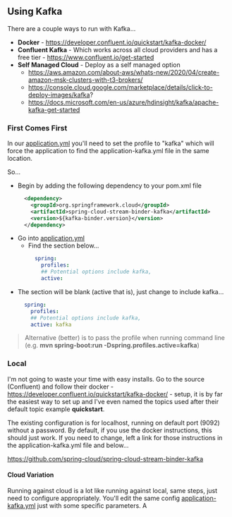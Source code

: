 ## Using Kafka

There are a couple ways to run with Kafka...

* **Docker** - https://developer.confluent.io/quickstart/kafka-docker/
* **Confluent Kafka** - Which works across all cloud providers and has a free tier - https://www.confluent.io/get-started
* **Self Managed Cloud** - Deploy as a self managed option
    * https://aws.amazon.com/about-aws/whats-new/2020/04/create-amazon-msk-clusters-with-t3-brokers/
    * https://console.cloud.google.com/marketplace/details/click-to-deploy-images/kafka?
    * https://docs.microsoft.com/en-us/azure/hdinsight/kafka/apache-kafka-get-started

### First Comes First

In our [application.yml](../src/main/resources/application.yml) you'll need to set the profile to "kafka" 
which will force the application to find the application-kafka.yml file in the same location.

So...

* Begin by adding the following dependency to your pom.xml file
  ```xml
    <dependency>
      <groupId>org.springframework.cloud</groupId>
      <artifactId>spring-cloud-stream-binder-kafka</artifactId>
      <version>${kafka-binder.version}</version>
    </dependency>
  ```
* Go into [application.yml](../src/main/resources/application.yml)
  * Find the section below...
    ```yaml
      spring:
        profiles:
        ## Potential options include kafka,
        active:     
    ```
* The section will be blank (active that is), just change to include kafka...
    ```yaml
      spring:
        profiles:
        ## Potential options include kafka,
        active: kafka
    ```

> Alternative (better) is to pass the profile when running command line (e.g. **mvn spring-boot:run -Dspring.profiles.active=kafka**)

### Local

I'm not going to waste your time with easy installs.  Go to the source (Confluent) and follow 
their docker - https://developer.confluent.io/quickstart/kafka-docker/ - setup, it is by far the easiest 
way to set up and I've even named the topics used after their default topic example **quickstart**.

The existing configuration is for localhost, running on default port (9092) without a password.  By default, if you use the docker instructions, this should just work.  If you need to change, left a link for those instructions in the application-kafka.yml file and below...

https://github.com/spring-cloud/spring-cloud-stream-binder-kafka

#### Cloud Variation

Running against cloud is a lot like running against local, same steps, just need 
to configure appropriately.  You'll edit the same config [application-kafka.yml](../src/main/resources/application-kafka.yml) 
just with some specific parameters.  A